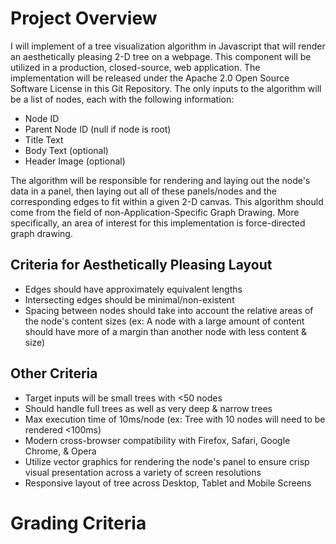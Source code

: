Project Overview
================

I will implement of a tree visualization algorithm in Javascript that will render an aesthetically pleasing 2-D tree on a webpage. This component will be utilized in a production, closed-source, web application. The implementation will be released under the Apache 2.0 Open Source Software License in this Git Repository. The only inputs to the algorithm will be a list of nodes, each with the following information:
* Node ID
* Parent Node ID (null if node is root)
* Title Text
* Body Text (optional)
* Header Image (optional)

The algorithm will be responsible for rendering and laying out the node's data in a panel, then laying out all of these panels/nodes and the corresponding edges to fit within a given 2-D canvas. This algorithm should come from the field of non-Application-Specific Graph Drawing. More specifically, an area of interest for this implementation is force-directed graph drawing.

Criteria for Aesthetically Pleasing Layout
------------------------------------------
* Edges should have approximately equivalent lengths
* Intersecting edges should be minimal/non-existent
* Spacing between nodes should take into account the relative areas of the node's content sizes (ex: A node with a large amount of content should have more of a margin than another node with less content & size)

Other Criteria
--------------
* Target inputs will be small trees with <50 nodes
* Should handle full trees as well as very deep & narrow trees
* Max execution time of 10ms/node (ex: Tree with 10 nodes will need to be rendered <100ms)
* Modern cross-browser compatibility with Firefox, Safari, Google Chrome, & Opera
* Utilize vector graphics for rendering the node's panel to ensure crisp visual presentation across a variety of screen resolutions
* Responsive layout of tree across Desktop, Tablet and Mobile Screens

Grading Criteria
================
